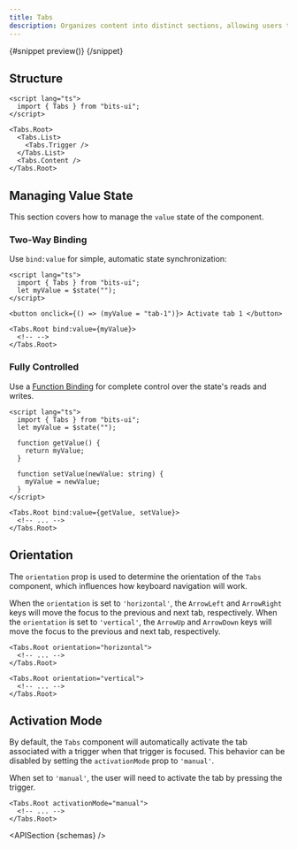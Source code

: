 ```yaml
---
title: Tabs
description: Organizes content into distinct sections, allowing users to switch between them.
---
```


<script>
	import { APISection, ComponentPreviewV2, TabsDemo, Callout } from '$lib/components/index.js'
	let { schemas } = $props()
</script>

<ComponentPreviewV2 name="tabs-demo" componentName="Tabs">

{#snippet preview()}
<TabsDemo />
{/snippet}

</ComponentPreviewV2>

## Structure

```svelte
<script lang="ts">
  import { Tabs } from "bits-ui";
</script>

<Tabs.Root>
  <Tabs.List>
    <Tabs.Trigger />
  </Tabs.List>
  <Tabs.Content />
</Tabs.Root>
```

## Managing Value State

This section covers how to manage the `value` state of the component.

### Two-Way Binding

Use `bind:value` for simple, automatic state synchronization:

```svelte
<script lang="ts">
  import { Tabs } from "bits-ui";
  let myValue = $state("");
</script>

<button onclick={() => (myValue = "tab-1")}> Activate tab 1 </button>

<Tabs.Root bind:value={myValue}>
  <!-- -->
</Tabs.Root>
```

### Fully Controlled

Use a [Function Binding](https://svelte.dev/docs/svelte/bind#Function-bindings) for complete control over the state's reads and writes.

```svelte
<script lang="ts">
  import { Tabs } from "bits-ui";
  let myValue = $state("");

  function getValue() {
    return myValue;
  }

  function setValue(newValue: string) {
    myValue = newValue;
  }
</script>

<Tabs.Root bind:value={getValue, setValue}>
  <!-- ... -->
</Tabs.Root>
```

## Orientation

The `orientation` prop is used to determine the orientation of the `Tabs` component, which influences how keyboard navigation will work.

When the `orientation` is set to `'horizontal'`, the `ArrowLeft` and `ArrowRight` keys will move the focus to the previous and next tab, respectively. When the `orientation` is set to `'vertical'`, the `ArrowUp` and `ArrowDown` keys will move the focus to the previous and next tab, respectively.

```svelte
<Tabs.Root orientation="horizontal">
  <!-- ... -->
</Tabs.Root>

<Tabs.Root orientation="vertical">
  <!-- ... -->
</Tabs.Root>
```

## Activation Mode

By default, the `Tabs` component will automatically activate the tab associated with a trigger when that trigger is focused. This behavior can be disabled by setting the `activationMode` prop to `'manual'`.

When set to `'manual'`, the user will need to activate the tab by pressing the trigger.

```svelte /activationMode="manual"/
<Tabs.Root activationMode="manual">
  <!-- ... -->
</Tabs.Root>
```

<APISection {schemas} />
